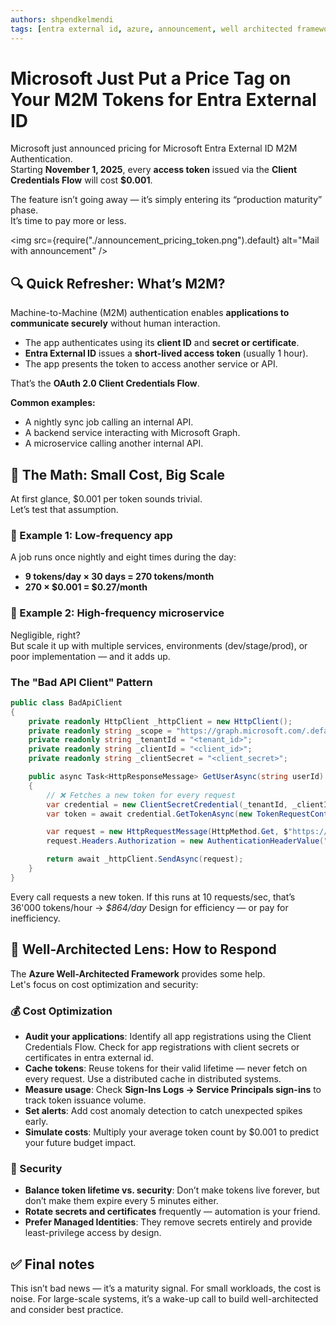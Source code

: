 ```yaml
---
authors: shpendkelmendi
tags: [entra external id, azure, announcement, well architected framework]
---
```


# Microsoft Just Put a Price Tag on Your M2M Tokens for Entra External ID

Microsoft just announced pricing for Microsoft Entra External ID M2M Authentication.  
Starting **November 1, 2025**, every **access token** issued via the **Client Credentials Flow** will cost **$0.001**.

The feature isn’t going away — it’s simply entering its “production maturity” phase.  
It’s time to pay more or less.

<!-- truncate -->

<img src={require("./announcement_pricing_token.png").default} alt="Mail with announcement" />

## 🔍 Quick Refresher: What’s M2M?

Machine-to-Machine (M2M) authentication enables **applications to communicate securely** without human interaction.

- The app authenticates using its **client ID** and **secret or certificate**.  
- **Entra External ID** issues a **short-lived access token** (usually 1 hour).  
- The app presents the token to access another service or API.  

That’s the **OAuth 2.0 Client Credentials Flow**.

**Common examples:**

- A nightly sync job calling an internal API.  
- A backend service interacting with Microsoft Graph.  
- A microservice calling another internal API.

## 💸 The Math: Small Cost, Big Scale

At first glance, $0.001 per token sounds trivial.  
Let’s test that assumption.

### 🧩 Example 1: Low-frequency app

A job runs once nightly and eight times during the day:

- **9 tokens/day × 30 days = 270 tokens/month**  
- **270 × $0.001 = $0.27/month**

### 🔁 Example 2: High-frequency microservice

Negligible, right?  
But scale it up with multiple services, environments (dev/stage/prod), or poor implementation — and it adds up.

### The "Bad API Client" Pattern

```csharp
public class BadApiClient
{
    private readonly HttpClient _httpClient = new HttpClient();
    private readonly string _scope = "https://graph.microsoft.com/.default";
    private readonly string _tenantId = "<tenant_id>";
    private readonly string _clientId = "<client_id>";
    private readonly string _clientSecret = "<client_secret>";

    public async Task<HttpResponseMessage> GetUserAsync(string userId)
    {
        // ❌ Fetches a new token for every request
        var credential = new ClientSecretCredential(_tenantId, _clientId, _clientSecret);
        var token = await credential.GetTokenAsync(new TokenRequestContext(new[] { _scope }));

        var request = new HttpRequestMessage(HttpMethod.Get, $"https://graph.microsoft.com/v1.0/users/{userId}");
        request.Headers.Authorization = new AuthenticationHeaderValue("Bearer", token.Token);

        return await _httpClient.SendAsync(request);
    }
}
```

Every call requests a new token.
If this runs at 10 requests/sec, that’s 36'000 tokens/hour -> *$864/day*
Design for efficiency — or pay for inefficiency.  

## 🧭 Well-Architected Lens: How to Respond

The **Azure Well-Architected Framework** provides some help.  
Let's focus on cost optimization and security:

### 💰 Cost Optimization

- **Audit your applications**: Identify all app registrations using the Client Credentials Flow. Check for app registrations with client secrets or certificates in entra external id.  
- **Cache tokens**: Reuse tokens for their valid lifetime — never fetch on every request. Use a distributed cache in distributed systems.  
- **Measure usage**: Check **Sign-Ins Logs -> Service Principals sign-ins** to track token issuance volume.  
- **Set alerts**: Add cost anomaly detection to catch unexpected spikes early.  
- **Simulate costs**: Multiply your average token count by $0.001 to predict your future budget impact.

### 🔐 Security

- **Balance token lifetime vs. security**: Don’t make tokens live forever, but don’t make them expire every 5 minutes either.  
- **Rotate secrets and certificates** frequently — automation is your friend.  
- **Prefer Managed Identities**: They remove secrets entirely and provide least-privilege access by design.  

## ✅ Final notes

This isn’t bad news — it’s a maturity signal.
For small workloads, the cost is noise.
For large-scale systems, it’s a wake-up call to build well-architected and consider best practice.  
